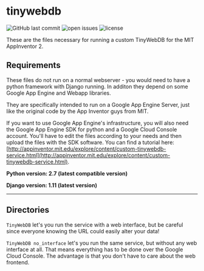 # tinywebdb
![GitHub last commit](https://img.shields.io/github/last-commit/phoenix1747/tinywebdb.svg?style=flat-square) ![open issues](https://img.shields.io/github/issues-raw/phoenix1747/tinywebdb.svg?style=flat-square) ![license](https://img.shields.io/github/license/phoenix1747/tinywebdb.svg?style=flat-square)

These are the files necessary for running a custom TinyWebDB for the MIT AppInventor 2.

## Requirements

These files do not run on a normal webserver - you would need to have a python framework with Django running. In additon they depend on some Google App Engine and Webapp libraries.

They are specifically intended to run on a Google App Engine Server, just like the original code by the App Inventor guys from MIT.

If you want to use Google App Engine's infrastructure, you will also need the Google App Engine SDK for python and a Google Cloud Console account. You'll have to edit the files according to your needs and then upload the files with the SDK software. You can find a tutorial here: [http://appinventor.mit.edu/explore/content/custom-tinywebdb-service.html](http://appinventor.mit.edu/explore/content/custom-tinywebdb-service.html).

**Python version: 2.7 (latest compatible version)**

**Django version: 1.11 (latest version)**

---
## Directories

```TinyWebDB``` let's you run the service with a web interface, but be careful since everyone knowing the URL could easily alter your data!

```TinyWebDB no_interface``` let's you run the same service, but without any web interface at all. That means everything has to be done over the Google Cloud Console. The advantage is that you don't have to care about the web frontend.
